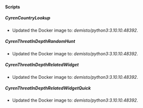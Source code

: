 
#### Scripts
##### CyrenCountryLookup
- Updated the Docker image to: *demisto/python3:3.10.10.48392*.
##### CyrenThreatInDepthRandomHunt
- Updated the Docker image to: *demisto/python3:3.10.10.48392*.
##### CyrenThreatInDepthRelatedWidget
- Updated the Docker image to: *demisto/python3:3.10.10.48392*.
##### CyrenThreatInDepthRelatedWidgetQuick
- Updated the Docker image to: *demisto/python3:3.10.10.48392*.